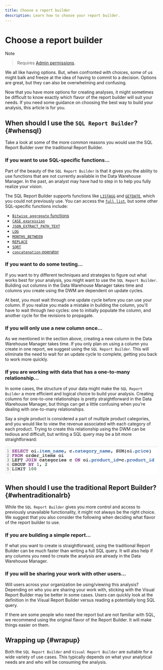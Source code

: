```yaml
---
title: Choose a report builder
description: Learn how to choose your report builder.
---
```

# Choose a report builder

>[!NOTE]
>>Requires [Admin permissions](../../administrator/user-management/user-management.md).

We all like having options. But, when confronted with choices, some of us might balk and freeze at the idea of having to commit to a decision. Options are great, but they can also be overwhelming and confusing.

Now that you have more options for creating analyses, it might sometimes be difficult to know exactly which flavor of the report builder will suit your needs. If you need some guidance on choosing the best way to build your analysis, this article is for you.

## When should I use the `SQL Report Builder`? {#whensql}

Take a look at some of the more common reasons you would use the SQL Report Builder over the traditional Report Builder.

### If you want to use SQL-specific functions…

Part of the beauty of the `SQL Report Builder` is that it gives you the ability to use functions that are not currently available in the Data Warehouse Manager. In the past, an analyst may have had to step in to help you fully realize your vision.

The SQL Report Builder supports functions like [`LISTAGG`](https://docs.aws.amazon.com/redshift/latest/dg/r_LISTAGG.html) and [`GETDATE`](https://docs.aws.amazon.com/redshift/latest/dg/r_GETDATE.html), which you could not previously use. You can access the [`full list`](https://docs.aws.amazon.com/redshift/latest/dg/c_SQL_functions.html), but some other SQL-specific functions include:

* [`Bitwise aggregate` functions](https://docs.aws.amazon.com/redshift/latest/dg/c_bitwise_aggregate_functions.html)
* [`CASE expression`](https://docs.aws.amazon.com/redshift/latest/dg/r_CASE_function.html)
* [`JSON_EXTRACT_PATH_TEXT`](https://docs.aws.amazon.com/redshift/latest/dg/JSON_EXTRACT_PATH_TEXT.html)
* [`LOG`](https://docs.aws.amazon.com/redshift/latest/dg/r_LOG.html)
* [`MONTHS_BETWEEN`](https://docs.aws.amazon.com/redshift/latest/dg/r_MONTHS_BETWEEN_function.html)
* [`REPLACE`](https://docs.aws.amazon.com/redshift/latest/dg/r_REPLACE.html)
* [`SQRT`](https://docs.aws.amazon.com/redshift/latest/dg/r_SQRT.html)
* [`concatenation` operator](https://docs.aws.amazon.com/redshift/latest/dg/r_concat_op.html)

### If you want to do some testing…

If you want to try different techniques and strategies to figure out what works best for your analysis, you might want to use the `SQL Report Builder`. Building out columns in the Data Warehouse Manager takes time and columns you create using the DWM are dependent on update cycles.

At best, you must wait through one update cycle before you can use your column. If you realize you made a mistake in building the column, you'll have to wait through *two* cycles: one to initially populate the column, and another cycle for the revisions to propagate.

### If you will only use a new column once…

As we mentioned in the section above, creating a new column in the Data Warehouse Manager takes time. If you only plan on using a column you create in one report, we suggest using the `SQL Report Builder`. This will eliminate the need to wait for an update cycle to complete, getting you back to work more quickly.

### If you are working with data that has a one-to-many relationship…

In some cases, the structure of your data might make the `SQL Report Builder` a more efficient and logical choice to build your analysis. Creating columns for one-to-one relationships is pretty straightforward in the Data Warehouse Manager, but things can get a little confusing when you're dealing with one-to-many relationships.

Say a single product is considered a part of multiple product categories, and you would like to view the revenue associated with each category of each product. Trying to create this relationship using the DWM can be tedious and difficult, but writing a SQL query may be a bit more straightforward:

![](../../assets/When_should_I_use_the_RB_2.png)

## When should I use the traditional Report Builder? {#whentraditionalrb}

While the `SQL Report Builder` gives you more control and access to previously unavailable functionality, it might not always be the right choice. We suggest that you also consider the following when deciding what flavor of the report builder to use.

### If you are building a simple report…

If what you want to create is straightforward, using the traditional Report Builder can be much faster than writing a full SQL query. It will also help if any columns you need to create the analysis are already in the Data Warehouse Manager.

### If you will be sharing your work with other users…

Will users across your organization be using/viewing this analysis? Depending on who you are sharing your work with, sticking with the Visual Report Builder may be better in some cases. Users can quickly look at the definition in the Visual Report Builder versus reading a potentially long SQL query.

If there are some people who need the report but are not familiar with SQL, we recommend using the original flavor of the Report Builder. It will make things easier on them.

## Wrapping up {#wrapup}

Both the `SQL Report Builder` and `Visual Report Builder` are suitable for a wide variety of use cases. This typically depends on what your analytical needs are and who will be consuming the analysis.
